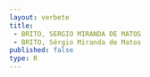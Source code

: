 ```yaml
---
layout: verbete
title:
 - BRITO, SERGIO MIRANDA DE MATOS
 - BRITO, Sérgio Miranda de Matos
published: false
type: R
---
```


